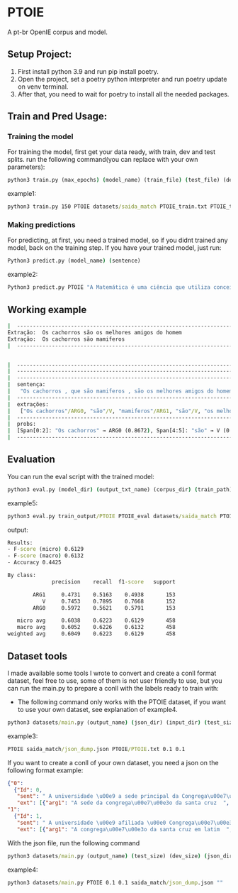 # PTOIE
A pt-br OpenIE corpus and model.

## Setup Project:
1. First install python 3.9 and run pip install poetry.
2. Open the project, set a poetry python interpreter and run poetry update on venv terminal.
3. After that, you need to wait for poetry to install all the needed packages.


## Train and Pred Usage:

### Training the model
For training the model, first get your data ready, with train, dev and test splits.
run the following command(you can replace with your own parameters):

```cmd
python3 train.py (max_epochs) (model_name) (train_file) (test_file) (dev_file)
```

example1:

```cmd
python3 train.py 150 PTOIE datasets/saida_match PTOIE_train.txt PTOIE_test.txt PTOIE_dev.txt
```

### Making predictions

For predicting, at first, you need a trained model, so if you didnt trained any model, back on the training step.
If you have your trained model, just run:

```cmd
Python3 predict.py (model_name) (sentence)
```
example2:
```cmd
Python3 predict.py PTOIE "A Matemática é uma ciência que utiliza conceitos e técnicas para a formação de conhecimentos abstratos e concretos."
```

## Working example
```cmd
|  ------------------------------------------------------------------------------------------------------------------------------------------------------------------------------------------------------------  |
Extração:  Os cachorros são os melhores amigos do homem
Extração:  Os cachorros são mamiferos
|  ------------------------------------------------------------------------------------------------------------------------------------------------------------------------------------------------------------  |


|  ------------------------------------------------------------------------------------------------------------------------------------------------------------------------------------------------------------  |
|  ------------------------------------------------------------------------------------------------ MAIS INFO -------------------------------------------------------------------------------------------------  |
|  ------------------------------------------------------------------------------------------------------------------------------------------------------------------------------------------------------------  |
|  sentença:                                                                                                                                                                                                     |
|   "Os cachorros , que são mamiferos , são os melhores amigos do homem ."                                                                                                                                       |
|  ------------------------------------------------------------------------------------------------------------------------------------------------------------------------------------------------------------  |
|  extrações:                                                                                                                                                                                                    |
|   ["Os cachorros"/ARG0, "são"/V, "mamiferos"/ARG1, "são"/V, "os melhores amigos do homem"/ARG1]                                                                                                                |
|  ------------------------------------------------------------------------------------------------------------------------------------------------------------------------------------------------------------  |
|  probs:                                                                                                                                                                                                        |
|  [Span[0:2]: "Os cachorros" → ARG0 (0.8672), Span[4:5]: "são" → V (0.6802), Span[5:6]: "mamiferos" → ARG1 (0.3477), Span[7:8]: "são" → V (0.9333), Span[8:13]: "os melhores amigos do homem" → ARG1 (0.5932)]   |
|  ------------------------------------------------------------------------------------------------------------------------------------------------------------------------------------------------------------  |
```

## Evaluation

You can run the eval script with the trained model:
```cmd
python3 eval.py (model_dir) (output_txt_name) (corpus_dir) (train_path) (test_path) (dev_path)
```

example5:
```cmd
python3 eval.py train_output/PTOIE PTOIE_eval datasets/saida_match PTOIE_train.txt PTOIE_test.txt PTOIE_dev.txt
```
output:
```cmd
Results:
- F-score (micro) 0.6129
- F-score (macro) 0.6132
- Accuracy 0.4425

By class:
              precision    recall  f1-score   support

        ARG1     0.4731    0.5163    0.4938       153
           V     0.7453    0.7895    0.7668       152
        ARG0     0.5972    0.5621    0.5791       153

   micro avg     0.6038    0.6223    0.6129       458
   macro avg     0.6052    0.6226    0.6132       458
weighted avg     0.6049    0.6223    0.6129       458
```

## Dataset tools

I made available some tools I wrote to convert and create a conll format dataset, feel free to use, some of them is not user friendly to use,
but you can run the main.py to prepare a conll with the labels ready to train with:
- The following command only works with the PTOIE dataset, if you want to use your own dataset, see explanation of example4.
```cmd
python3 datasets/main.py (output_name) (json_dir) (input_dir) (test_size) (dev_size)
```
example3:
```cmd
PTOIE saida_match/json_dump.json PTOIE/PTOIE.txt 0.1 0.1
```

If you want to create a conll of your own dataset, you need a json on the following format example:

```json
{"0": 
  {"Id": 0,
   "sent": " A universidade \u00e9 a sede principal da Congrega\u00e7\u00e3o da Santa Cruz (embora n\u00e3o seja sua sede oficial, que fica em Roma).",
   "ext": [{"arg1": "A sede da congrega\u00e7\u00e3o da santa cruz  ", "rel": "   fica  ", "arg2": "  em Roma"}]},
"1": 
  {"Id": 1,
   "sent": " A universidade \u00e9 afiliada \u00e0 Congrega\u00e7\u00e3o da Santa Cruz (em latim Congregatio a Sancta Cruce, p\u00f3s-nominais abreviados \"CSC\").",
   "ext": [{"arg1": "A congrega\u00e7\u00e3o da santa cruz em latim  ", "rel": "   \u00e9  ", "arg2": "  Congregatio a Sancta Cruce"}]},
```

With the json file, run the following command

```cmd
python3 datasets/main.py (output_name) (test_size) (dev_size) (json_dir) ""
```

example4:
```cmd
python3 datasets/main.py PTOIE 0.1 0.1 saida_match/json_dump.json ""
```
